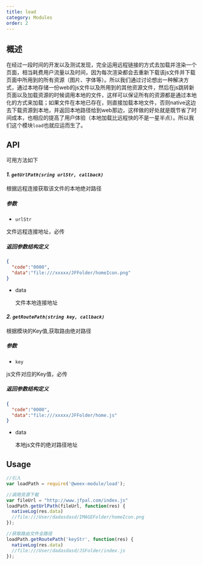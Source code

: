 ```yaml
---
title: load
category: Modules
order: 2
---
```



概述
---

在经过一段时间的开发以及测试发现，完全运用远程链接的方式去加载并渲染一个页面，相当耗费用户流量以及时间，因为每次渲染都会去重新下载该js文件并下载页面中所用到的所有资源（图片、字体等）。所以我们通过讨论想出一种解决方式，通过本地存储一份web的js文件以及所用到的其他资源文件，然后在js跳转新页面以及加载资源的时候调用本地的文件，这样可以保证所有的资源都是通过本地化的方式来加载；如果文件在本地已存在，则直接加载本地文件，否则native这边去下载资源到本地，并返回本地路径给到web那边，这样做的好处就是既节省了时间成本，也相应的提高了用户体验（本地加载比远程快的不是一星半点）。所以我们这个模块`load`也就应运而生了。


API
---

可用方法如下

#### ***1. `getUrlPath(sring urlStr, callback)`***

根据远程连接获取该文件的本地绝对路径

##### 参数
 * `urlStr `
  
  文件远程连接地址，必传
  
##### 返回参数结构定义

```json
{
  "code":"0000",
  "data":"file:///xxxxx/JFFolder/homeIcon.png"
}

```
* data 

  文件本地连接地址
  
#### ***2. `getRoutePath(string key, callback)`***

根据模块的Key值,获取路由绝对路径

##### 参数
 * `key `
  
  js文件对应的Key值，必传
  
##### 返回参数结构定义

```json
{
  "code":"0000",
  "data":"file:///xxxxx/JFFolder/home.js"
}

```
* data 

  本地js文件的绝对路径地址 




Usage
---

```javascript
//引入
var loadPath = require('@weex-module/load');

//调用资源下载
var fileUrl = "http://www.jfpal.com/index.js"
loadPath.getUrlPath(fileUrl, function(res) {
  nativeLog(res.data) 
  //file:///User/dadasdasd/IMAGEFolder/homeIcon.png
});

//获取路由文件全路径
loadPath.getRoutePath('keyStr', function(res) {
  nativeLog(res.data) 
  //file:///User/dadasdasd/JSFolder/index.js
});

```


